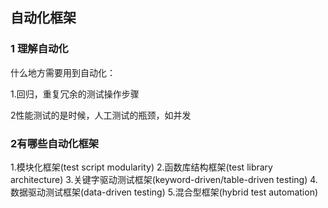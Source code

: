 ## 自动化框架

### 1 理解自动化

什么地方需要用到自动化：

1.回归，重复冗余的测试操作步骤

2性能测试的是时候，人工测试的瓶颈，如并发

### 2有哪些自动化框架

1.模块化框架(test script modularity)
2.函数库结构框架(test library architecture)
3.关键字驱动测试框架(keyword-driven/table-driven testing)
4.数据驱动测试框架(data-driven testing)
5.混合型框架(hybrid test automation)